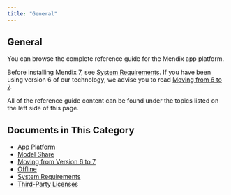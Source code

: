 ```yaml
---
title: "General"
---
```


## General

You can browse the complete reference guide for the Mendix app platform.

Before installing Mendix 7, see [System Requirements](system-requirements). If you have been using version 6 of our technology, we advise you to read [Moving from 6 to 7](moving-from-6-to-7).

All of the reference guide content can be found under the topics listed on the left side of this page.

## Documents in This Category

* [App Platform](app-platform)
* [Model Share](model-share)
* [Moving from Version 6 to 7](moving-from-6-to-7)
* [Offline](offline)
* [System Requirements](system-requirements)
* [Third-Party Licenses](third-party-licenses)
